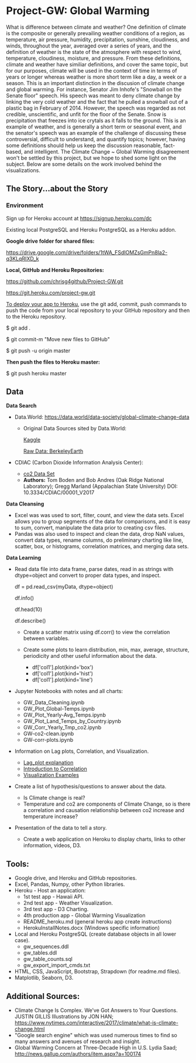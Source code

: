 # Project-GW: Global Warming

What is difference between climate and weather?  One definition of climate is the composite or generally prevailing weather conditions of a region, as temperature, air pressure, humidity, precipitation, sunshine, cloudiness, and winds, throughout the year, averaged over a series of years, and the definition of weather is the state of the atmosphere with respect to wind, temperature, cloudiness, moisture, and pressure.  From these definitions, climate and weather have similiar definitions, and cover the same topic, but for our purposes, climate will be used in the context of time in terms of years or longer whereas weather is more short term like a day, a week or a season.  This is an important distinction in the discusion of climate change and global warming.  For instance, Senator Jim Inhofe's "Snowball on the Senate floor" speech.  His speech was meant to deny climate change by linking the very cold weather and the fact that he pulled a snowball out of a plastic bag in February of 2014.  However, the speech was regarded as not credible, unscientific, and unfit for the floor of the Senate.  Snow is precipitation that freezes into ice crytals as it falls to the ground.  This is an example of weather, and is generally a short term or seasonal event, and the senator's speech was an example of the challenge of discussing these controversial, difficult to understand, and quantify topics; however, having some definitions should help us keep the discussion  reasonable, fact-based, and intelligent.  The Climate Change ~ Global Warming disagreement won't be settled by this project, but we hope to shed some light on the subject.  Below are some details on the work involved behind the visualizations.


## The Story...about the Story

### Environment 

Sign up for Heroku account at https://signup.heroku.com/dc

Existing local PostgreSQL and Heroku PostgreSQL as a Heroku addon.

**Google drive folder for shared files:**

<https://drive.google.com/drive/folders/1tWA_FSdIOMZsGmPn8la2-q3KLqRIXD_k>

**Local, GitHub and Heroku Repositories:**

https://github.com/chrisg4github/Project-GW.git

https://git.heroku.com/project-gw.git

<u>To deploy your app to Heroku</u>,  use the git add, commit, push commands to push the code from your local repository to your GitHub repository and then to the Heroku repository.

$ git add .

$ git commit-m "Move new files to GitHub"

$ git push -u origin master

 **Then push the files to Heroku master:**

$ git push heroku master



## Data

**Data Search**

- Data.World: <https://data.world/data-society/global-climate-change-data>
  - Original Data Sources sited by Data.World:

     [Kaggle](https://www.kaggle.com/berkeleyearth/climate-change-earth-surface-temperature-data)

     [Raw Data: BerkeleyEarth](http://berkeleyearth.org/data/)


- CDIAC (Carbon Dioxide Information Analysis Center):
  - [co2 Data Set](http://cdiac.ess-dive.lbl.gov/trends/emis/tre_coun.html)
  - **Authors:** Tom Boden and Bob Andres (Oak Ridge National Laboratory); Gregg Marland (Appalachian State University) DOI: 10.3334/CDIAC/00001_V2017

**Data Cleansing**

- Excel was was used to sort, filter, count, and view the data sets.  Excel allows you to group segments of the data for comparisons, and it is easy to sum, convert, manipulate the data prior to creating csv files.
- Pandas was also used to inspect and clean the data, drop NaN values, convert data types, rename columns, do preliminary charting like line, scatter, box, or histograms, correlation matrices, and merging data sets.

**Data Learning**

- Read data file into data frame, parse dates, read in as strings with dtype=object and convert to proper data types, and inspect.

  df = pd.read_csv(myData, dtype=object)

  df.info()

  df.head(10) 

  df.describe()

   - Create a scatter matrix using df.corr() to view the correlation between variables.

   - Create some plots to learn distribution, min, max, average, structure, periodicity and other useful information about the data.

     - df['col1'].plot(kind='box')
     - df['col1'].plot(kind='hist')
     - df['col1'].plot(kind='line')

- Jupyter Notebooks with notes and all charts:

  - GW_Data_Cleaning.ipynb
  - GW_Plot_Global-Temps.ipynb
  - GW_Plot_Yearly-Avg_Temps.ipynb
  - GW_Plot_Land_Temps_by_Country.ipynb
  - GW_Corr_Yearly_Tmp_co2.ipynb
  - GW-co2-clean.ipynb
  - GW-corr-plots.ipynb

- Information on Lag plots, Correlation, and Visualization.
  -  [Lag_plot explanation](http://www.itl.nist.gov/div898/handbook/eda/section3/lagplot.htm)
  -  [Introduction to Correlation](https://www.datascience.com/blog/introduction-to-correlation-learn-data-science-tutorials)
  -  [Visualization Examples](https://pandas.pydata.org/pandas-docs/stable/visualization.html)


- Create a list of hypothesis/questions to answer about the data.
  - Is Climate change is real?
  - Temperature and co2 are components of Climate Change, so is there a correlation  and causation relationship between co2 increase and temperature increase?  
- Presentation of the data to tell a story.
  - Create a web application on Heroku to display charts, links to other information, videos, D3.



## Tools:

- Google drive, and Heroku and GitHub repositories.
- Excel, Pandas, Numpy, other Python libraries.
- Heroku - Host an application:
  - 1st test app - Hawaii API.
  - 2nd test app - Weather Visualization.
  - 3rd test app - D3 Charting.
  - 4th production app - Global Warming Visualization
  - README_heroku.md (general heroku app create instructions)
  - HerokuInstallNotes.docx (Windows specific information)
- Local and Heroku PostgreSQL (create database objects in all lower case).
  - gw_sequences.ddl
  - gw_tables.ddl
  - gw_table_counts.sql
  - gw_export_import_cmds.txt
- HTML, CSS, JavaScript, Bootstrap, Strapdown (for readme.md files).
- Matplotlib, Seaborn, D3.



## Additional Sources:

- Climate Change Is Complex. We’ve Got Answers to Your Questions.  JUSTIN GILLIS  Illustrations by JON HAN;  https://www.nytimes.com/interactive/2017/climate/what-is-climate-change.html
- "Google search engine" which was used numerous times to find so many answers and avenues of research and insight.
- Global Warming Concern at Three-Decade High in U.S.  Lydia Saad;  http://news.gallup.com/authors/item.aspx?a=100174

